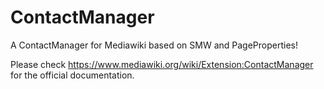 # ContactManager

A ContactManager for Mediawiki based on SMW and PageProperties!

Please check https://www.mediawiki.org/wiki/Extension:ContactManager for the official documentation.


